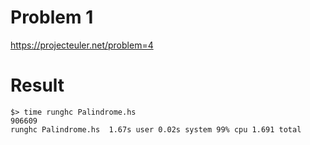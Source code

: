 # Problem 1
https://projecteuler.net/problem=4

# Result
```
$> time runghc Palindrome.hs
906609
runghc Palindrome.hs  1.67s user 0.02s system 99% cpu 1.691 total
```
